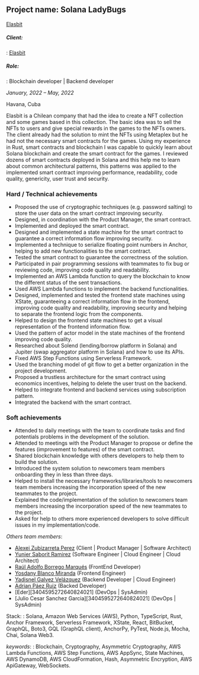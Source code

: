 ## **Project name: Solana LadyBugs**

[Elasbit][13867795755687497761]

##### Client:
: [Elasbit][13867795755687497761]

##### Role:
: Blockchain developer | Backend developer

*January, 2022 – May, 2022*

Havana, Cuba

Elasbit is a Chilean company that had the idea to create a NFT collection and some games based in this collection. The basic idea was to sell the NFTs to users and give special rewards in the games to the NFTs owners. The client already had the solution to mint the NFTs using Metaplex but he had not the necessary smart contracts for the games. Using my experience in Rust, smart contracts and blockchain I was capable to quickly learn about Solana blockchain and create the smart contract for the games. I reviewed dozens of smart contracts deployed in Solana and this help me to learn about common architectural patterns, this patterns was applied to the implemented smart contract improving performance, readability, code quality, genericity, user trust and security.
<!-- small description about the client and its requirements or problems, how I solve it -->

### Hard / Technical achievements
<!-- NOTE - what i did and how this help to the project -->
- Proposed the use of cryptographic techniques (e.g. password salting) to store the user data on the smart contract improving security.
- Designed, in coordination with the Product Manager, the smart contract.
- Implemented and deployed the smart contract.
- Designed and implemented a state machine for the smart contract to guarantee a correct information flow improving security.
- Implemented a technique to serialize floating point numbers in Anchor, helping to add new functionalities to the smart contract.
- Tested the smart contract to guarantee the correctness of the solution.
- Participated in pair programming sessions with teammates to fix bug or reviewing code, improving code quality and readability.
- Implemented an AWS Lambda function to query the blockchain to know the different status of the sent transactions.
- Used AWS Lambda functions to implement the backend functionalities.
- Designed, implemented and tested the frontend state machines using XState, guaranteeing a correct information flow in the frontend, improving code quality and readability, improving security and helping to separate the frontend logic from the components.
- Helped to design the frontend state machines to get a visual representation of the frontend information flow.
- Used the pattern of actor model in the state machines of the frontend improving code quality.
- Researched about Solend (lending/borrow platform in Solana) and Jupiter (swap aggregator platform in Solana) and how to use its APIs.
- Fixed AWS Step Functions using Serverless Framework.
- Used the branching model of git flow to get a better organization in the project development.
- Proposed a trustless architecture for the smart contract using economics incentives, helping to delete the user trust on the backend.
- Helped to integrate frontend and backend services using subscription pattern.
- Integrated the backend with the smart contract.

### Soft achievements

- Attended to daily meetings with the team to coordinate tasks and find potentials problems in the development of the solution.
- Attended to meetings with the Product Manager to propose or define the features (improvement to features) of the smart contract.
- Shared blockchain knowledge with others developers to help them to build the solution.
- Introduced the system solution to newcomers team members onboarding they in less than three days.
- Helped to install the necessary frameworks/libraries/tools to newcomers team members increasing the incorporation speed of the new teammates to the project.
- Explained the code/implementation of the solution to newcomers team members increasing the incorporation speed of the new teammates to the project.
- Asked for help to others more experienced developers to solve difficult issues in my implementation/code.

*Others team members*:
<!-- TODO - maybe extend this with more public profiles? -->
- [Alexei Zubizarreta Perez][13534660307270064242] (Client | Product Manager | Software Architect)
- [Yunier Saborit Ramirez][4717740148338514572] (Software Engineer | Cloud Engineer | Cloud Architect)
- [Raúl Adolfo Borrego Marqués][6791920054263918469] (FrontEnd Developer)
- [Yosdany Blanco Miranda][14043378700231257559] (Frontend Engineer)
- [Yadisnel Galvez Velázquez][17304740910670422272] (Backend Developer | Cloud Engineer)
- [Adrian Páez Ruiz][2392998612686244556] (Backed Developer)
- [Eder][3404595272640824021] (DevOps | SysAdmin)
- [Julio Cesar Sanchez Garcia][3404595272640824021] (DevOps | SysAdmin)

Stack:
: Solana, Amazon Web Services (AWS), Python, TypeScript, Rust, Anchor Framework, Serverless Framework, XState, React, BitBucket, GraphQL, Boto3, GQL (GraphQL client), AnchorPy, PyTest, Node.js, Mocha, Chai, Solana Web3.
<!-- extend the keywords section -->
*keywords*:
: Blockchain, Cryptography, Asymmetric Cryptography, AWS Lambda Functions, AWS Step Functions, AWS AppSync, State Machines, AWS DynamoDB, AWS CloudFormation, Hash, Asymmetric Encryption, AWS ApiGateway, WebSockets.

[13867795755687497761]: https://www.linkedin.com/company/elasbit/
[4717740148338514572]: https://www.linkedin.com/in/yunier-saborit-ram%C3%ADrez-52133a84/
[13534660307270064242]: https://www.linkedin.com/in/alexei-zubizarreta-p%C3%A9rez-906ba68/
[6791920054263918469]: https://www.linkedin.com/in/ra%C3%BAl-adolfo-borrego-marqu%C3%A9s-85940019b/
[14043378700231257559]: https://www.linkedin.com/in/yosdanybm/
[17304740910670422272]: https://www.linkedin.com/in/yadisnel/
[2392998612686244556]: https://www.linkedin.com/in/adrianpaez/